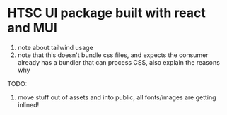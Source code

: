 # HTSC UI package built with react and MUI

1. note about tailwind usage
2. note that this doesn't bundle css files, and expects the consumer already has a bundler that can process CSS, also explain the reasons why

TODO:

1. move stuff out of assets and into public, all fonts/images are getting inlined!
